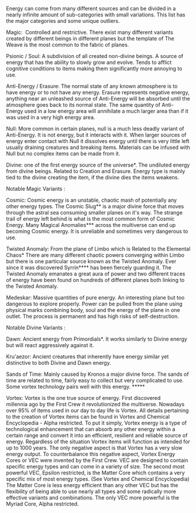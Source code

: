 Energy can come from many different sources and can be divided in a nearly infinite amount of sub-categories with small variations. This list has the major categories and some unique outliers.

Magic:  Controlled and restrictive. There exist many different variants created by different beings in different planes but the template of The Weave is the most common to the fabric of planes.

Psionic / Soul: A subdivision of all created non-divine beings. A source of energy that has the ability to slowly grow and evolve. Tends to afflict cognitive conditions to items making them significantly more annoying to use.

Anti-Energy / Erasure: The normal state of any known atmosphere is to have energy or to not have any energy. Erasure represents negative energy, anything near an unleashed source of Anti-Energy will be absorbed until the atmosphere goes back to its normal state. The same quantity of Anti-Energy used in a low energy area will annihilate a much larger area than if it was used in a very high energy area.

Null: More common in certain planes, null is a much less deadly variant of Anti-Energy. It is not energy, but it interacts with it. When larger sources of energy enter contact with Null it dissolves energy until there is very little left usually draining creatures and breaking items. Materials can be infused with Null but no complex items can be made from it.

Divine: one of the first energy source of the universe*. The undiluted energy from divine beings. Related to Creation and Erasure. Energy type is mainly tied to the divine creating the item, if the divine dies the items weakens.


Notable Magic Variants :

Cosmic: Cosmic energy is an unstable, chaotic mash of potentially any other energy types. The Cosmic Slug** is a major divine force that moves through the astral sea consuming smaller planes on it's way. The strange trail of energy left behind is what is the most common form of Cosmic Energy. Many Magical Anomalies*** across the multiverse can end up becoming Cosmic energy. It is unreliable and sometimes very dangerous to use.

Twisted Anomaly: From the plane of Limbo which is Related to the Elemental Chaos* There are many different chaotic powers converging within Limbo but there is one particular source known as the Twisted Anomaly. Ever since it was discovered Syrrin**** has been fiercely guarding it. The Twisted Anomaly emanates a great aura of power and two different traces of energy have been found on hundreds of different planes both linking to the Twisted Anomaly.

Medeskar: Massive quantities of pure energy. An interesting plane but too dangerous to explore properly. Power can be pulled from the plane using physical marks combining body, soul and the energy of the plane in one outlet. The process is permanent and has high risks of self-destruction.


Notable Divine Variants :

Dawn: Ancient energy from Primordials*. It works similarly to Divine energy but will react aggressively against it.

Kru'aezor: Ancient creatures that inherently have energy similar yet distinctive to both Divine and Dawn energy.

Sands of Time: Mainly caused by Kronos a major divine force. The sands of time are related to time, fairly easy to collect but very complicated to use. Some vortex technology pairs well with this energy. *****


Vortex:
Vortex is the one true source of energy. First discovered millennia ago by the First Crew it revolutionized the multiverse. Nowadays over 95% of items used in our day to day life is Vortex. All details pertaining to the creation of Vortex items can be found in Vortex and Chemical Encyclopedia - Alpha restricted.
To put it simply, Vortex energy is a type of technological enhancement that can absorb any other energy within a certain range and convert it into an efficient, resilient and reliable source of energy. Regardless of the situation Vortex items will function as intended for up to 1000 years. The only negative aspect is that Vortex has a very slow energy output. To counterbalance this negative aspect, Vortex Energy Cores or VEC were invented by the First Crew.
VEC are designed to contain specific energy types and can come in a variety of size. The second most powerful VEC, Epsilon restricted, is the Matter Core which contains a very specific mix of most energy types. (See Vortex and Chemical Encyclopedia) The Matter Core is less energy efficient than any other VEC but has the flexibility of being able to use nearly all types and some radically more effective variants and combinations. The only VEC more powerful is the Myriad Core, Alpha restricted.